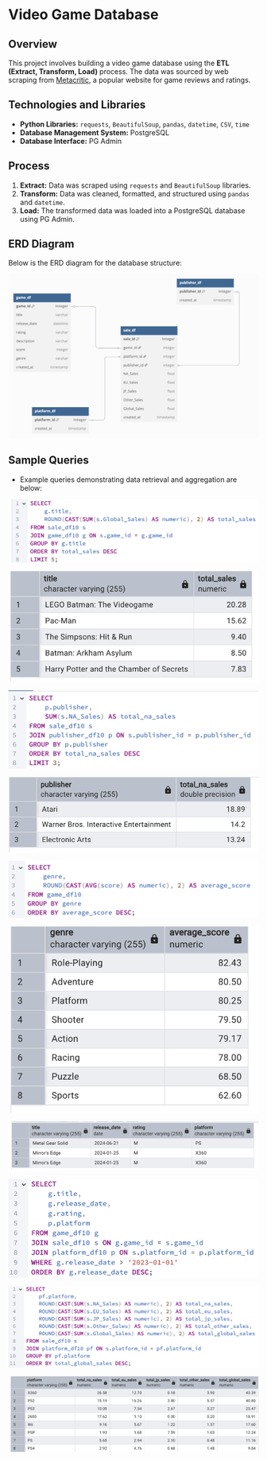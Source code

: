 # Video Game Database

## Overview

This project involves building a video game database using the **ETL (Extract, Transform, Load)** process. The data was sourced by web scraping from [Metacritic](https://www.metacritic.com/), a popular website for game reviews and ratings.

## Technologies and Libraries

- **Python Libraries:** `requests`, `BeautifulSoup`, `pandas`, `datetime`, `CSV`, `time`
- **Database Management System:** PostgreSQL
- **Database Interface:** PG Admin

## Process

1. **Extract:** Data was scraped using `requests` and `BeautifulSoup` libraries.
2. **Transform:** Data was cleaned, formatted, and structured using `pandas` and `datetime`.
3. **Load:** The transformed data was loaded into a PostgreSQL database using PG Admin.

## ERD Diagram

Below is the ERD diagram for the database structure:

![ERD Diagram](./db_images/ERD_diagram.png)

## Sample Queries

- Example queries demonstrating data retrieval and aggregation are below:

![Top 5 Games Query](./db_images/top_5_games_query.png)

![Top 5 Games](./db_images/top_5_games_output.png)

![Top 3 Publishers Query](./db_images/top_3_publishers_query.png)

![Top 3 Publishers](./db_images/top_3_publishers_output.png)

![Average Scores by Genre Query](./db_images/average_score_genre_query.png)

![Average Scores by Genre ](./db_images/average_score_by_genre.png)

![After Release Date Query](./db_images/after_release_date_query.png)

![After Release Date](./db_images/after_release_date_condition.png)

![Total Sales by Region Query](./db_images/total_sales_regions_query.png)

![Total Sales by Region](./db_images/total_sales_regions_output.png)